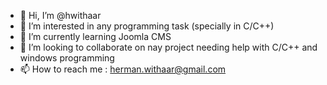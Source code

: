 - 👋 Hi, I’m @hwithaar
- 👀 I’m interested in any programming task (specially in C/C++)
- 🌱 I’m currently learning Joomla CMS
- 💞️ I’m looking to collaborate on nay project needing help with C/C++ and windows programming
- 📫 How to reach me : herman.withaar@gmail.com

<!---
hwithaar/hwithaar is a ✨ special ✨ repository because its `README.md` (this file) appears on your GitHub profile.
You can click the Preview link to take a look at your changes.
--->
